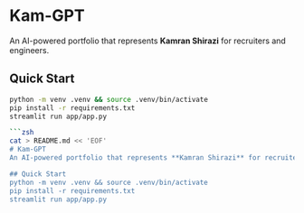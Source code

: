 # Kam-GPT
An AI-powered portfolio that represents **Kamran Shirazi** for recruiters and engineers.

## Quick Start
```bash
python -m venv .venv && source .venv/bin/activate
pip install -r requirements.txt
streamlit run app/app.py

```zsh
cat > README.md << 'EOF'
# Kam-GPT
An AI-powered portfolio that represents **Kamran Shirazi** for recruiters and engineers.

## Quick Start
python -m venv .venv && source .venv/bin/activate
pip install -r requirements.txt
streamlit run app/app.py
